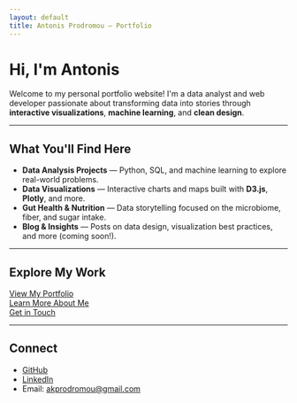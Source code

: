 ```yaml
---
layout: default
title: Antonis Prodromou – Portfolio
---
```


# Hi, I'm Antonis

Welcome to my personal portfolio website! I'm a data analyst and web developer passionate about transforming data into stories through **interactive visualizations**, **machine learning**, and **clean design**.

---

## What You'll Find Here

- **Data Analysis Projects** — Python, SQL, and machine learning to explore real-world problems.
- **Data Visualizations** — Interactive charts and maps built with **D3.js**, **Plotly**, and more.
- **Gut Health & Nutrition** — Data storytelling focused on the microbiome, fiber, and sugar intake.
- **Blog & Insights** — Posts on data design, visualization best practices, and more (coming soon!).

---

## Explore My Work

[View My Portfolio](./pages/portfolio.md)  
[Learn More About Me](./pages/about.md)  
[Get in Touch](./pages/contact.md)

---

## Connect

- [GitHub](https://github.com/akprodromou)
- [LinkedIn](https://www.linkedin.com/in/antonis-prodromou-1b1bb02a6/)
- Email: akprodromou@gmail.com
